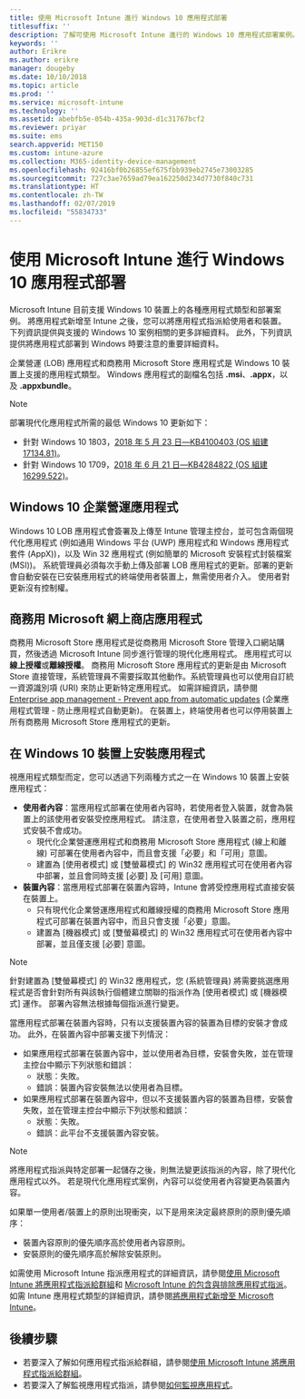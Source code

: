 ```yaml
---
title: 使用 Microsoft Intune 進行 Windows 10 應用程式部署
titlesuffix: ''
description: 了解可使用 Microsoft Intune 進行的 Windows 10 應用程式部署案例。
keywords: ''
author: Erikre
ms.author: erikre
manager: dougeby
ms.date: 10/10/2018
ms.topic: article
ms.prod: ''
ms.service: microsoft-intune
ms.technology: ''
ms.assetid: abebfb5e-054b-435a-903d-d1c31767bcf2
ms.reviewer: priyar
ms.suite: ems
search.appverid: MET150
ms.custom: intune-azure
ms.collection: M365-identity-device-management
ms.openlocfilehash: 92416bf0b26855ef675fbb939eb2745e73003285
ms.sourcegitcommit: 727c3ae7659ad79ea162250d234d7730f840c731
ms.translationtype: HT
ms.contentlocale: zh-TW
ms.lasthandoff: 02/07/2019
ms.locfileid: "55834733"
---
```

# <a name="windows-10-app-deployment-using-microsoft-intune"></a>使用 Microsoft Intune 進行 Windows 10 應用程式部署 

Microsoft Intune 目前支援 Windows 10 裝置上的各種應用程式類型和部署案例。 將應用程式新增至 Intune 之後，您可以將應用程式指派給使用者和裝置。 下列資訊提供與支援的 Windows 10 案例相關的更多詳細資料。 此外，下列資訊提供將應用程式部署到 Windows 時要注意的重要詳細資料。 

企業營運 (LOB) 應用程式和商務用 Microsoft Store 應用程式是 Windows 10 裝置上支援的應用程式類型。 Windows 應用程式的副檔名包括 **.msi**、**.appx**，以及 **.appxbundle**。  

> [!Note]
> 部署現代化應用程式所需的最低 Windows 10 更新如下：
> - 針對 Windows 10 1803，[2018 年 5 月 23 日—KB4100403 (OS 組建 17134.81)](https://support.microsoft.com/help/4100403/windows-10-update-kb4100403)。
> - 針對 Windows 10 1709，[2018 年 6 月 21 日—KB4284822 (OS 組建 16299.522)](https://support.microsoft.com/help/4284822)。

## <a name="windows-10-line-of-business-apps"></a>Windows 10 企業營運應用程式

Windows 10 LOB 應用程式會簽署及上傳至 Intune 管理主控台，並可包含兩個現代化應用程式 (例如通用 Windows 平台 (UWP) 應用程式和 Windows 應用程式套件 (AppX))，以及 Win 32 應用程式 (例如簡單的 Microsoft 安裝程式封裝檔案 (MSI))。 系統管理員必須每次手動上傳及部署 LOB 應用程式的更新。部署的更新會自動安裝在已安裝應用程式的終端使用者裝置上，無需使用者介入。 使用者對更新沒有控制權。 

## <a name="microsoft-store-for-business-apps"></a>商務用 Microsoft 網上商店應用程式

商務用 Microsoft Store 應用程式是從商務用 Microsoft Store 管理入口網站購買，然後透過 Microsoft Intune 同步進行管理的現代化應用程式。 應用程式可以**線上授權**或**離線授權**。 商務用 Microsoft Store 應用程式的更新是由 Microsoft Store 直接管理，系統管理員不需要採取其他動作。系統管理員也可以使用自訂統一資源識別項 (URI) 來防止更新特定應用程式。 如需詳細資訊，請參閱 [Enterprise app management - Prevent app from automatic updates](https://docs.microsoft.com/windows/client-management/mdm/enterprise-app-management#prevent-app-from-automatic-updates) (企業應用程式管理 - 防止應用程式自動更新)。 在裝置上，終端使用者也可以停用裝置上所有商務用 Microsoft Store 應用程式的更新。 

## <a name="installing-apps-on-windows-10-devices"></a>在 Windows 10 裝置上安裝應用程式
視應用程式類型而定，您可以透過下列兩種方式之一在 Windows 10 裝置上安裝應用程式：

- **使用者內容**：當應用程式部署在使用者內容時，若使用者登入裝置，就會為裝置上的該使用者安裝受控應用程式。 請注意，在使用者登入裝置之前，應用程式安裝不會成功。 
    - 現代化企業營運應用程式和商務用 Microsoft Store 應用程式 (線上和離線) 可部署在使用者內容中，而且會支援「必要」和「可用」意圖。
    - 建置為 [使用者模式] 或 [雙螢幕模式] 的 Win32 應用程式可在使用者內容中部署，並且會同時支援 [必要] 及 [可用] 意圖。 
- **裝置內容**：當應用程式部署在裝置內容時，Intune 會將受控應用程式直接安裝在裝置上。
    - 只有現代化企業營運應用程式和離線授權的商務用 Microsoft Store 應用程式可部署在裝置內容中，而且只會支援「必要」意圖。
    - 建置為 [機器模式] 或 [雙螢幕模式] 的 Win32 應用程式可在使用者內容中部署，並且僅支援 [必要] 意圖。

> [!NOTE]
> 針對建置為 [雙螢幕模式] 的 Win32 應用程式，您 (系統管理員) 將需要挑選應用程式是否會針對所有與該執行個體建立關聯的指派作為 [使用者模式] 或 [機器模式] 運作。 部署內容無法根據每個指派進行變更。  

當應用程式部署在裝置內容時，只有以支援裝置內容的裝置為目標的安裝才會成功。 此外，在裝置內容中部署支援下列情況：
- 如果應用程式部署在裝置內容中，並以使用者為目標，安裝會失敗，並在管理主控台中顯示下列狀態和錯誤：
    - 狀態：失敗。
    - 錯誤：裝置內容安裝無法以使用者為目標。
- 如果應用程式部署在裝置內容中，但以不支援裝置內容的裝置為目標，安裝會失敗，並在管理主控台中顯示下列狀態和錯誤：
    - 狀態：失敗。
    - 錯誤：此平台不支援裝置內容安裝。 

> [!Note]
> 將應用程式指派與特定部署一起儲存之後，則無法變更該指派的內容，除了現代化應用程式以外。 若是現代化應用程式案例，內容可以從使用者內容變更為裝置內容。 

如果單一使用者/裝置上的原則出現衝突，以下是用來決定最終原則的原則優先順序：
- 裝置內容原則的優先順序高於使用者內容原則。 
- 安裝原則的優先順序高於解除安裝原則。

如需使用 Microsoft Intune 指派應用程式的詳細資訊，請參閱[使用 Microsoft Intune 將應用程式指派給群組](apps-deploy.md)和 [Microsoft Intune 的包含與排除應用程式指派](apps-inc-exl-assignments.md)。 如需 Intune 應用程式類型的詳細資訊，請參閱[將應用程式新增至 Microsoft Intune](apps-add.md)。

## <a name="next-steps"></a>後續步驟

- 若要深入了解如何應用程式指派給群組，請參閱[使用 Microsoft Intune 將應用程式指派給群組](apps-deploy.md)。
- 若要深入了解監視應用程式指派，請參閱[如何監視應用程式](apps-monitor.md)。

